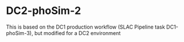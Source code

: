 # DC2-phoSim-2
This is based on the DC1 production workflow (SLAC Pipeline task DC1-phoSim-3), but modified for a DC2 environment
